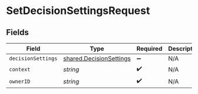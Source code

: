 # SetDecisionSettingsRequest


## Fields

| Field                                                                     | Type                                                                      | Required                                                                  | Description                                                               |
| ------------------------------------------------------------------------- | ------------------------------------------------------------------------- | ------------------------------------------------------------------------- | ------------------------------------------------------------------------- |
| `decisionSettings`                                                        | [shared.DecisionSettings](../../../sdk/models/shared/decisionsettings.md) | :heavy_minus_sign:                                                        | N/A                                                                       |
| `context`                                                                 | *string*                                                                  | :heavy_check_mark:                                                        | N/A                                                                       |
| `ownerID`                                                                 | *string*                                                                  | :heavy_check_mark:                                                        | N/A                                                                       |